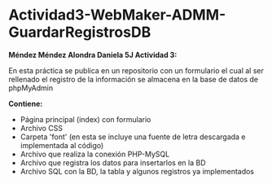 # Actividad3-WebMaker-ADMM-GuardarRegistrosDB

**Méndez Méndez Alondra Daniela 5J Actividad 3:** 

En esta práctica se publica en un repositorio con un formulario el cual al ser rellenado el registro de la información se almacena en la base de datos de phpMyAdmin 

**Contiene:**
- Página principal (index) con formulario
- Archivo CSS
- Carpeta 'font' (en esta se incluye una fuente de letra descargada e implementada al código)
- Archivo que realiza la conexión PHP-MySQL
- Archivo que registra los datos para insertarlos en la BD
- Archivo SQL con la BD, la tabla y algunos registros ya implementados
